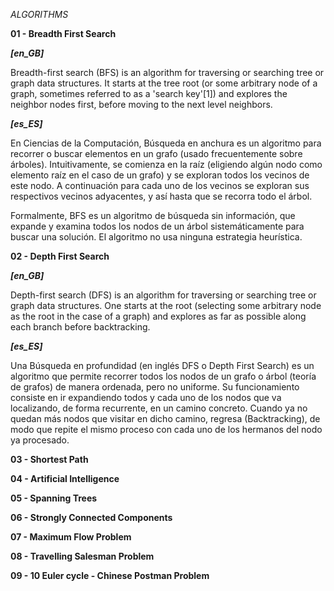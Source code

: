 *ALGORITHMS*

**01 - Breadth First Search**

***[en_GB]***

Breadth-first search (BFS) is an algorithm for traversing or searching tree or graph data structures. It starts at the tree root (or some arbitrary node of a graph, sometimes referred to as a 'search key'[1]) and explores the neighbor nodes first, before moving to the next level neighbors.

***[es_ES]***

En Ciencias de la Computación, Búsqueda en anchura es un algoritmo para recorrer o buscar elementos en un grafo (usado frecuentemente sobre árboles). Intuitivamente, se comienza en la raíz (eligiendo algún nodo como elemento raíz en el caso de un grafo) y se exploran todos los vecinos de este nodo. A continuación para cada uno de los vecinos se exploran sus respectivos vecinos adyacentes, y así hasta que se recorra todo el árbol.

Formalmente, BFS es un algoritmo de búsqueda sin información, que expande y examina todos los nodos de un árbol sistemáticamente para buscar una solución. El algoritmo no usa ninguna estrategia heurística.

**02 - Depth First Search**

***[en_GB]***

Depth-first search (DFS) is an algorithm for traversing or searching tree or graph data structures. One starts at the root (selecting some arbitrary node as the root in the case of a graph) and explores as far as possible along each branch before backtracking.

***[es_ES]***

Una Búsqueda en profundidad (en inglés DFS o Depth First Search) es un algoritmo que permite recorrer todos los nodos de un grafo o árbol (teoría de grafos) de manera ordenada, pero no uniforme. Su funcionamiento consiste en ir expandiendo todos y cada uno de los nodos que va localizando, de forma recurrente, en un camino concreto. Cuando ya no quedan más nodos que visitar en dicho camino, regresa (Backtracking), de modo que repite el mismo proceso con cada uno de los hermanos del nodo ya procesado.

**03 - Shortest Path**

**04 - Artificial Intelligence**

**05 - Spanning Trees**

**06 - Strongly Connected Components**

**07 - Maximum Flow Problem**

**08 - Travelling Salesman Problem**

**09 - 10 Euler cycle - Chinese Postman Problem**
